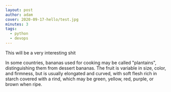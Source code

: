 ```yaml
---
layout: post
author: adam
cover: 2020-09-17-hello/test.jpg
minutes: 3
tags:
  - python
  - devops
---
```

This will be a very interesting shit

In some countries, bananas used for cooking may be called "plantains",
distinguishing them from dessert bananas. The fruit is variable in size, color,
and firmness, but is usually elongated and curved, with soft flesh rich in
starch covered with a rind, which may be green, yellow, red, purple, or brown
when ripe.